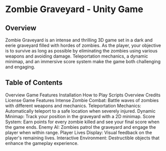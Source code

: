 # Zombie Graveyard - Unity Game

## Overview
Zombie Graveyard is an intense and thrilling 3D game set in a dark and eerie graveyard filled with hordes of zombies. As the player, your objective is to survive as long as possible by eliminating the zombies using various weapons and avoiding damage. Teleportation mechanics, a dynamic minimap, and an immersive score system make the game both challenging and engaging.

## Table of Contents
Overview
Game Features
Installation
How to Play
Scripts Overview
Credits
License
Game Features
Intense Zombie Combat: Battle waves of zombies with different weapons and mechanics.
Teleportation Mechanics: Automatically teleport to a safe location when severely injured.
Dynamic Minimap: Track your position in the graveyard with a 2D minimap.
Score System: Earn points for every zombie killed and see your final score when the game ends.
Enemy AI: Zombies patrol the graveyard and engage the player when within range.
Player Lives Display: Visual feedback on the player's remaining lives.
Interactive Environment: Destructible objects that enhance the gameplay experience.
